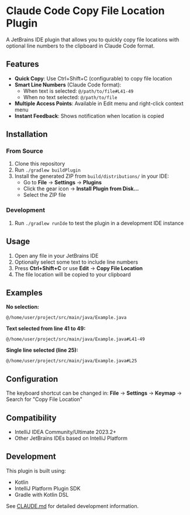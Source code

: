 # Claude Code Copy File Location Plugin

A JetBrains IDE plugin that allows you to quickly copy file locations with optional line numbers to the clipboard in Claude Code format.

## Features

- **Quick Copy**: Use Ctrl+Shift+C (configurable) to copy file location
- **Smart Line Numbers** (Claude Code format):
  - When text is selected: `@/path/to/file#L41-49`
  - When no text selected: `@/path/to/file`
- **Multiple Access Points**: Available in Edit menu and right-click context menu
- **Instant Feedback**: Shows notification when location is copied

## Installation

### From Source
1. Clone this repository
2. Run `./gradlew buildPlugin`
3. Install the generated ZIP from `build/distributions/` in your IDE:
   - Go to **File** → **Settings** → **Plugins**
   - Click the gear icon → **Install Plugin from Disk...**
   - Select the ZIP file

### Development
1. Run `./gradlew runIde` to test the plugin in a development IDE instance

## Usage

1. Open any file in your JetBrains IDE
2. Optionally select some text to include line numbers
3. Press **Ctrl+Shift+C** or use **Edit** → **Copy File Location**
4. The file location will be copied to your clipboard

## Examples

**No selection:**
```
@/home/user/project/src/main/java/Example.java
```

**Text selected from line 41 to 49:**
```
@/home/user/project/src/main/java/Example.java#L41-49
```

**Single line selected (line 25):**
```
@/home/user/project/src/main/java/Example.java#L25
```

## Configuration

The keyboard shortcut can be changed in:
**File** → **Settings** → **Keymap** → Search for "Copy File Location"

## Compatibility

- IntelliJ IDEA Community/Ultimate 2023.2+
- Other JetBrains IDEs based on IntelliJ Platform

## Development

This plugin is built using:
- Kotlin
- IntelliJ Platform Plugin SDK
- Gradle with Kotlin DSL

See [CLAUDE.md](CLAUDE.md) for detailed development information.